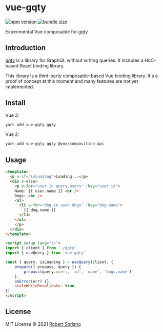 # vue-gqty

[![npm version](https://badge.fury.io/js/vue-gqty.svg)](https://badge.fury.io/js/vue-gqty)
[![bundle size](https://badgen.net/bundlephobia/minzip/vue-gqty)](https://bundlephobia.com/result?p=vue-gqty)

Experimental Vue composable for gqty

## Introduction

[gqty](https://github.com/gqty-dev/gqty) is a library for
GraphQL without writing queries.
It includes a HoC-based React binding library.

This library is a third-party composable-based Vue binding library.
It's a proof of concept at this moment and many features are not
yet implemented.

## Install

Vue 3:

```bash
yarn add vue-gqty gqty
```

Vue 2:

```bash
yarn add vue-gqty gqty @vue/composition-api
```

## Usage

```html
<template>
  <p v-if="isLoading">Loading...</p>
  <div v-else>
    <p v-for="user in query.users" :key="user.id">
    Name: {{ user.name }} <br />
    Dogs: <br />
    <ul>
      <li v-for="dog in user.dogs" :key="dog.name">
        {{ dog.name }}
      </li> 
    </ul>
    </p>
  </div>
</template>

<script setup lang="ts">
import { client } from './gqty'
import { useQuery } from 'vue-gqty'

const { query, isLoading } = useQuery(client, {
    prepare({ prepass, query }) {
        prepass(query.users, 'id', 'name', 'dogs.name')
    },
    onError(err) {},
    staleWhileRevalidate: true,
})
</script>
```

## License

MIT License © 2021 [Robert Soriano](https://github.com/wobsoriano)